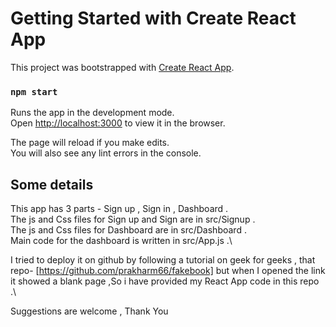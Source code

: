 # Getting Started with Create React App

This project was bootstrapped with [Create React App](https://github.com/facebook/create-react-app).

### `npm start`

Runs the app in the development mode.\
Open [http://localhost:3000](http://localhost:3000) to view it in the browser.

The page will reload if you make edits.\
You will also see any lint errors in the console.

## Some details

This app has 3 parts -  Sign up , Sign in , Dashboard .\
The js and Css files for Sign up and Sign are in src/Signup .\
The js and Css files for Dashboard are in src/Dashboard .\
Main code for the dashboard is written in src/App.js  .\

I tried to deploy it on github by following a tutorial on geek for geeks , that repo- [https://github.com/prakharm66/fakebook] but when I opened the link it showed a blank page ,So i have provided my React App code in this repo .\

Suggestions are welcome , Thank You
